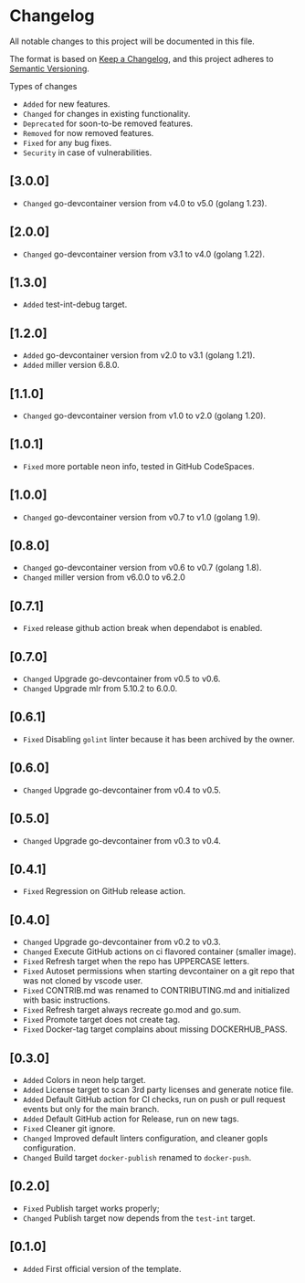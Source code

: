 # Changelog

All notable changes to this project will be documented in this file.

The format is based on [Keep a Changelog](https://keepachangelog.com/en/1.1.0/),
and this project adheres to [Semantic Versioning](https://semver.org/spec/v2.0.0.html).

Types of changes

- `Added` for new features.
- `Changed` for changes in existing functionality.
- `Deprecated` for soon-to-be removed features.
- `Removed` for now removed features.
- `Fixed` for any bug fixes.
- `Security` in case of vulnerabilities.

## [3.0.0]

- `Changed` go-devcontainer version from v4.0 to v5.0 (golang 1.23).

## [2.0.0]

- `Changed` go-devcontainer version from v3.1 to v4.0 (golang 1.22).

## [1.3.0]

- `Added` test-int-debug target.

## [1.2.0]

- `Added` go-devcontainer version from v2.0 to v3.1 (golang 1.21).
- `Added` miller version 6.8.0.

## [1.1.0]

- `Changed` go-devcontainer version from v1.0 to v2.0 (golang 1.20).

## [1.0.1]

- `Fixed` more portable neon info, tested in GitHub CodeSpaces.

## [1.0.0]

- `Changed` go-devcontainer version from v0.7 to v1.0 (golang 1.9).

## [0.8.0]

- `Changed` go-devcontainer version from v0.6 to v0.7 (golang 1.8).
- `Changed` miller version from v6.0.0 to v6.2.0

## [0.7.1]

- `Fixed` release github action break when dependabot is enabled.

## [0.7.0]

- `Changed` Upgrade go-devcontainer from v0.5 to v0.6.
- `Changed` Upgrade mlr from 5.10.2 to 6.0.0.

## [0.6.1]

- `Fixed` Disabling `golint` linter because it has been archived by the owner.

## [0.6.0]

- `Changed` Upgrade go-devcontainer from v0.4 to v0.5.

## [0.5.0]

- `Changed` Upgrade go-devcontainer from v0.3 to v0.4.

## [0.4.1]

- `Fixed` Regression on GitHub release action.

## [0.4.0]

- `Changed` Upgrade go-devcontainer from v0.2 to v0.3.
- `Changed` Execute GitHub actions on ci flavored container (smaller image).
- `Fixed` Refresh target when the repo has UPPERCASE letters.
- `Fixed` Autoset permissions when starting devcontainer on a git repo that was not cloned by vscode user.
- `Fixed` CONTRIB.md was renamed to CONTRIBUTING.md and initialized with basic instructions.
- `Fixed` Refresh target always recreate go.mod and go.sum.
- `Fixed` Promote target does not create tag.
- `Fixed` Docker-tag target complains about missing DOCKERHUB_PASS.

## [0.3.0]

- `Added` Colors in neon help target.
- `Added` License target to scan 3rd party licenses and generate notice file.
- `Added` Default GitHub action for CI checks, run on push or pull request events but only for the main branch.
- `Added` Default GitHub action for Release, run on new tags.
- `Fixed` Cleaner git ignore.
- `Changed` Improved default linters configuration, and cleaner gopls configuration.
- `Changed` Build target `docker-publish` renamed to `docker-push`.

## [0.2.0]

- `Fixed` Publish target works properly;
- `Changed` Publish target now depends from the `test-int` target.

## [0.1.0]

- `Added` First official version of the template.
